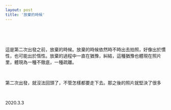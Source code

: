 ```yaml
---
layout: post
title: '放棄的時候'
---
```



  
&nbsp;

&nbsp;

這是第二次出發之前，放棄的時候。放棄的時候依然時不時出去拍照，好像出於慣性，也可能出於惰性。放棄的過程中一直在猶豫，糾結，這種猶豫也體現在照片里，體現為一種不徹底，一種疏離。

&nbsp;

第二次出發，就沒法回頭了，不管怎樣都要走下去。那之後的照片就堅決了很多

&nbsp;

2020.3.3
